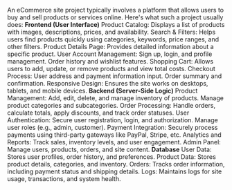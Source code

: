 An eCommerce site project typically involves a platform that allows users to buy and sell products or services online. Here's what such a project usually does:
**Frontend (User Interface)**
Product Catalog: Displays a list of products with images, descriptions, prices, and availability.
Search & Filters: Helps users find products quickly using categories, keywords, price ranges, and other filters.
Product Details Page: Provides detailed information about a specific product.
User Account Management:
Sign up, login, and profile management.
Order history and wishlist features.
Shopping Cart: Allows users to add, update, or remove products and view total costs.
Checkout Process:
User address and payment information input.
Order summary and confirmation.
Responsive Design: Ensures the site works on desktops, tablets, and mobile devices.
**Backend (Server-Side Logic)**
Product Management:
Add, edit, delete, and manage inventory of products.
Manage product categories and subcategories.
Order Processing:
Handle orders, calculate totals, apply discounts, and track order statuses.
User Authentication:
Secure user registration, login, and authorization.
Manage user roles (e.g., admin, customer).
Payment Integration:
Securely process payments using third-party gateways like PayPal, Stripe, etc.
Analytics and Reports:
Track sales, inventory levels, and user engagement.
Admin Panel:
Manage users, products, orders, and site content.
**Database**
User Data: Stores user profiles, order history, and preferences.
Product Data: Stores product details, categories, and inventory.
Orders: Tracks order information, including payment status and shipping details.
Logs: Maintains logs for site usage, transactions, and system health.
